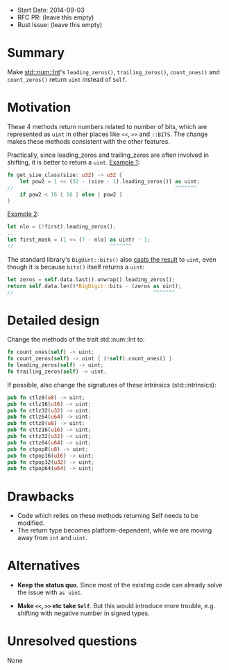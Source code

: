 - Start Date: 2014-09-03
- RFC PR: (leave this empty)
- Rust Issue: (leave this empty)

# Summary

Make [std::num::Int][1]'s `leading_zeros()`, `trailing_zeros()`, `count_ones()` and `count_zeros()` return `uint` instead of `Self`.

# Motivation

These 4 methods return numbers related to number of bits, which are represented as `uint` in other places like `<<`, `>>` and `::BITS`. The change makes these methods consistent with the other features.

Practically, since leading_zeros and trailing_zeros are often involved in shifting, it is better to return a `uint`. [Example 1][2]:

```rust
fn get_size_class(size: u32) -> u32 {
    let pow2 = 1 << (32 - (size - 1).leading_zeros()) as uint;
//                                                    ^^^^^^^
    if pow2 < 16 { 16 } else { pow2 }
}
```

[Example 2][3]:

```rust
let nlo = (!first).leading_zeros();
...
let first_mask = (1 << (7 - nlo) as uint) - 1;
//                               ^^^^^^^
```

The standard library's `BigUint::bits()` also [casts the result][2] to `uint`, even though it is because `bits()` itself returns a `uint`:

```rust
let zeros = self.data.last().unwrap().leading_zeros();
return self.data.len()*BigDigit::bits - (zeros as uint);
//                                             ^^^^^^^
```

# Detailed design

Change the methods of the trait std::num::Int to:

```rust
fn count_ones(self) -> uint;
fn count_zeros(self) -> uint { (!self).count_ones() }
fn leading_zeros(self) -> uint;
fn trailing_zeros(self) -> uint;
```

If possible, also change the signatures of these intrinsics (std::intrinsics):

```rust
pub fn ctlz8(u8) -> uint;
pub fn ctlz16(u16) -> uint;
pub fn ctlz32(u32) -> uint;
pub fn ctlz64(u64) -> uint;
pub fn cttz8(u8) -> uint;
pub fn cttz16(u16) -> uint;
pub fn cttz32(u32) -> uint;
pub fn cttz64(u64) -> uint;
pub fn ctpop8(u8) -> uint;
pub fn ctpop16(u16) -> uint;
pub fn ctpop32(u32) -> uint;
pub fn ctpop64(u64) -> uint;
```

# Drawbacks

* Code which relies on these methods returning Self needs to be modified.
* The return type becomes platform-dependent, while we are moving away from `int` and `uint`.

# Alternatives

* **Keep the status quo**. Since most of the existing code can already solve the issue with `as uint`.

* **Make `<<`, `>>` etc take `Self`**. But this would introduce more trouble, e.g. shifting with negative number in signed types.

# Unresolved questions

None




[1]: http://doc.rust-lang.org/std/num/trait.Int.html
[2]: https://github.com/thestinger/rust-alloc/blob/ac0e693262b8dbe5ce606b890cc49f7fbc917b3c/allocator.rs#L116-119
[3]: https://github.com/tari/rust-flac/blob/e27502abb8e51aa120f15e0215cd5fe4c183dae0/src/bitstream.rs#L120-138